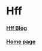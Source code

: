 # Hff

#### [Hff Blog](https://fangfenghuang.github.io/blog-index/)

#### [Home page](https://fangfenghuang.github.io)
